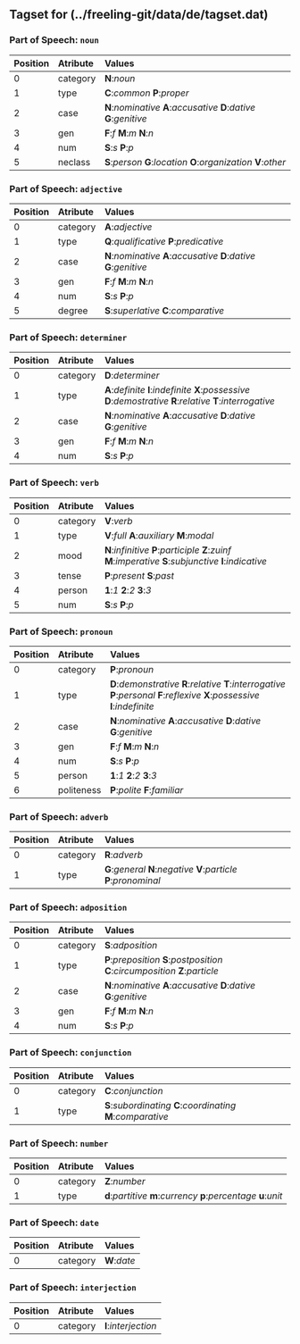 ## Tagset for (../freeling-git/data/de/tagset.dat)

### Part of Speech: `noun`
| Position | Atribute | Values |
|:----     |:----     |:----   |
| 0        | category | **N**:_noun_ |
| 1 | type |   **C**:_common_   **P**:_proper_ |
| 2 | case |   **N**:_nominative_   **A**:_accusative_   **D**:_dative_   **G**:_genitive_ |
| 3 | gen |   **F**:_f_   **M**:_m_   **N**:_n_ |
| 4 | num |   **S**:_s_   **P**:_p_ |
| 5 | neclass |   **S**:_person_   **G**:_location_   **O**:_organization_   **V**:_other_ |
### Part of Speech: `adjective`
| Position | Atribute | Values |
|:----     |:----     |:----   |
| 0        | category | **A**:_adjective_ |
| 1 | type |   **Q**:_qualificative_   **P**:_predicative_ |
| 2 | case |   **N**:_nominative_   **A**:_accusative_   **D**:_dative_   **G**:_genitive_ |
| 3 | gen |   **F**:_f_   **M**:_m_   **N**:_n_ |
| 4 | num |   **S**:_s_   **P**:_p_ |
| 5 | degree |   **S**:_superlative_   **C**:_comparative_ |
### Part of Speech: `determiner`
| Position | Atribute | Values |
|:----     |:----     |:----   |
| 0        | category | **D**:_determiner_ |
| 1 | type |   **A**:_definite_   **I**:_indefinite_   **X**:_possessive_   **D**:_demostrative_   **R**:_relative_   **T**:_interrogative_ |
| 2 | case |   **N**:_nominative_   **A**:_accusative_   **D**:_dative_   **G**:_genitive_ |
| 3 | gen |   **F**:_f_   **M**:_m_   **N**:_n_ |
| 4 | num |   **S**:_s_   **P**:_p_ |
### Part of Speech: `verb`
| Position | Atribute | Values |
|:----     |:----     |:----   |
| 0        | category | **V**:_verb_ |
| 1 | type |   **V**:_full_   **A**:_auxiliary_   **M**:_modal_ |
| 2 | mood |   **N**:_infinitive_   **P**:_participle_   **Z**:_zuinf_   **M**:_imperative_   **S**:_subjunctive_   **I**:_indicative_ |
| 3 | tense |   **P**:_present_   **S**:_past_ |
| 4 | person |   **1**:_1_   **2**:_2_   **3**:_3_ |
| 5 | num |   **S**:_s_   **P**:_p_ |
### Part of Speech: `pronoun`
| Position | Atribute | Values |
|:----     |:----     |:----   |
| 0        | category | **P**:_pronoun_ |
| 1 | type |   **D**:_demonstrative_   **R**:_relative_   **T**:_interrogative_   **P**:_personal_   **F**:_reflexive_   **X**:_possessive_   **I**:_indefinite_ |
| 2 | case |   **N**:_nominative_   **A**:_accusative_   **D**:_dative_   **G**:_genitive_ |
| 3 | gen |   **F**:_f_   **M**:_m_   **N**:_n_ |
| 4 | num |   **S**:_s_   **P**:_p_ |
| 5 | person |   **1**:_1_   **2**:_2_   **3**:_3_ |
| 6 | politeness |   **P**:_polite_   **F**:_familiar_ |
### Part of Speech: `adverb`
| Position | Atribute | Values |
|:----     |:----     |:----   |
| 0        | category | **R**:_adverb_ |
| 1 | type |   **G**:_general_   **N**:_negative_   **V**:_particle_   **P**:_pronominal_ |
### Part of Speech: `adposition`
| Position | Atribute | Values |
|:----     |:----     |:----   |
| 0        | category | **S**:_adposition_ |
| 1 | type |   **P**:_preposition_   **S**:_postposition_   **C**:_circumposition_   **Z**:_particle_ |
| 2 | case |   **N**:_nominative_   **A**:_accusative_   **D**:_dative_   **G**:_genitive_ |
| 3 | gen |   **F**:_f_   **M**:_m_   **N**:_n_ |
| 4 | num |   **S**:_s_   **P**:_p_ |
### Part of Speech: `conjunction`
| Position | Atribute | Values |
|:----     |:----     |:----   |
| 0        | category | **C**:_conjunction_ |
| 1 | type |   **S**:_subordinating_   **C**:_coordinating_   **M**:_comparative_ |
### Part of Speech: `number`
| Position | Atribute | Values |
|:----     |:----     |:----   |
| 0        | category | **Z**:_number_ |
| 1 | type |   **d**:_partitive_   **m**:_currency_   **p**:_percentage_   **u**:_unit_ |
### Part of Speech: `date`
| Position | Atribute | Values |
|:----     |:----     |:----   |
| 0        | category | **W**:_date_ |
### Part of Speech: `interjection`
| Position | Atribute | Values |
|:----     |:----     |:----   |
| 0        | category | **I**:_interjection_ |
